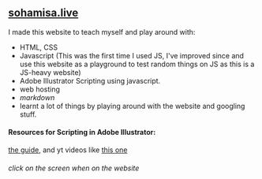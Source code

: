 ## [sohamisa.live](https://sohamisa.live/)


I made this website to teach myself and play around with:
- HTML, CSS
- Javascript (This was the first time I used JS, I've improved since and use this website as a playground to test random things on JS as this is a JS-heavy website)
- Adobe Illustrator Scripting using javascript.
- web hosting
- *markdown* 
- learnt a lot of things by playing around with the website and googling stuff.

#### Resources for Scripting in Adobe Illustrator:

[the guide](https://ai-scripting.docsforadobe.dev/), and yt videos like [this one](https://www.youtube.com/watch?v=EGdgrP7azUQ)

###### click on the screen when on the website
